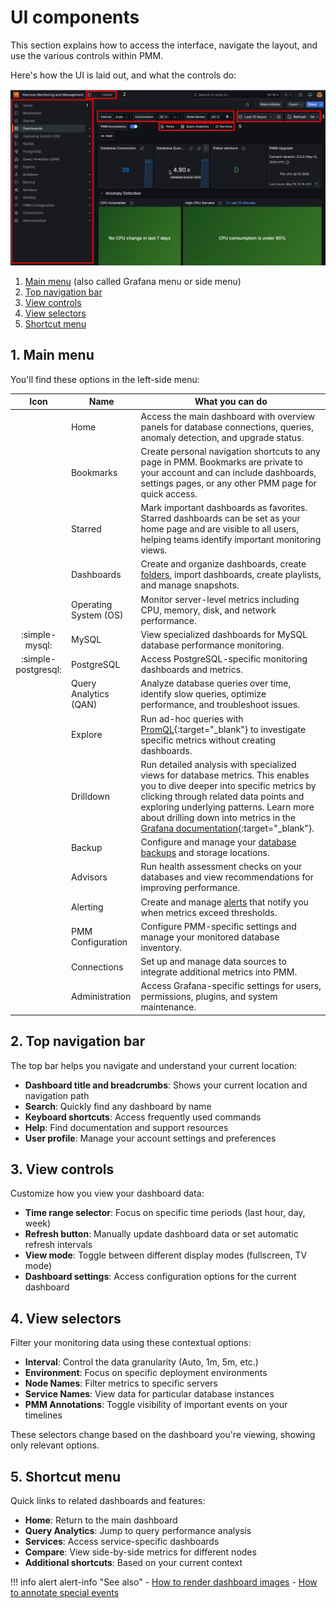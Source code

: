 # UI components

This section explains how to access the interface, navigate the layout, and use the various controls within PMM.

Here's how the UI is laid out, and what the controls do:

![PMM Interface with numbered components](../../images/PMM_Home_Dashboard_Numbered.png)

1. [Main menu](#1-main-menu) (also called Grafana menu or side menu)
2. [Top navigation bar](#2-top-navigation-bar)
3. [View controls](#3-view-controls)
4. [View selectors](#4-view-selectors)
5. [Shortcut menu](#5-shortcut-menu)

## 1. Main menu

You'll find these options in the left-side menu:

| Icon | Name | What you can do |
|:----:|------|-----------------|
| <i class="uil uil-home"></i> | Home | Access the main dashboard with overview panels for database connections, queries, anomaly detection, and upgrade status. |
| <i class="uil uil-bookmark"></i> | Bookmarks | Create personal navigation shortcuts to any page in PMM. Bookmarks are private to your account and can include dashboards, settings pages, or any other PMM page for quick access. |
| <i class="uil uil-star"></i> | Starred | Mark important dashboards as favorites. Starred dashboards can be set as your home page and are visible to all users, helping teams identify important monitoring views. |
| <i class="uil uil-apps"></i> | Dashboards | Create and organize dashboards, create [folders](../../use/dashboards-panels/manage-dashboards/create-folders.md), import dashboards, create playlists, and manage snapshots. |
| <i class="uil uil-desktop"></i> | Operating System (OS) | Monitor server-level metrics including CPU, memory, disk, and network performance. |
| :simple-mysql:                  | MySQL | View specialized dashboards for MySQL database performance monitoring. |
| :simple-postgresql:             | PostgreSQL | Access PostgreSQL-specific monitoring dashboards and metrics. |
| <i class="uil uil-chart"></i> | Query Analytics (QAN) | Analyze database queries over time, identify slow queries, optimize performance, and troubleshoot issues. |
| <i class="uil uil-compass"></i> | Explore | Run ad-hoc queries with [PromQL](https://prometheus.io/docs/prometheus/latest/querying/basics/){:target="_blank"} to investigate specific metrics without creating dashboards. |
| <i class="uil uil-screw"></i> | Drilldown | Run detailed analysis with specialized views for database metrics. This enables you to dive deeper into specific metrics by clicking through related data points and exploring underlying patterns. Learn more about drilling down into metrics in the [Grafana documentation](https://grafana.com/docs/grafana/latest/explore/simplified-exploration/metrics/drill-down-metrics/){:target="_blank"}. |
| <i class="uil uil-save"></i> | Backup | Configure and manage your [database backups](../../backup/index.md) and storage locations. |
| <i class="uil uil-check-circle"></i> | Advisors | Run health assessment checks on your databases and view recommendations for improving performance. |
| <i class="uil uil-bell"></i> | Alerting | Create and manage [alerts](../../alert/index.md) that notify you when metrics exceed thresholds. |
| <i class="uil uil-cog"></i> | PMM Configuration | Configure PMM-specific settings and manage your monitored database inventory. |
| <i class="uil uil-link"></i> | Connections | Set up and manage data sources to integrate additional metrics into PMM. |
| <i class="uil uil-setting"></i> | Administration | Access Grafana-specific settings for users, permissions, plugins, and system maintenance. |

## 2. Top navigation bar

The top bar helps you navigate and understand your current location:

- **Dashboard title and breadcrumbs**: Shows your current location and navigation path
- **Search**: Quickly find any dashboard by name
- **Keyboard shortcuts**: Access frequently used commands
- **Help**: Find documentation and support resources
- **User profile**: Manage your account settings and preferences

## 3. View controls

Customize how you view your dashboard data:

- **Time range selector**: Focus on specific time periods (last hour, day, week)
- **Refresh button**: Manually update dashboard data or set automatic refresh intervals
- **View mode**: Toggle between different display modes (fullscreen, TV mode)
- **Dashboard settings**: Access configuration options for the current dashboard

## 4. View selectors

Filter your monitoring data using these contextual options:

- **Interval**: Control the data granularity (Auto, 1m, 5m, etc.)
- **Environment**: Focus on specific deployment environments
- **Node Names**: Filter metrics to specific servers
- **Service Names**: View data for particular database instances
- **PMM Annotations**: Toggle visibility of important events on your timelines

These selectors change based on the dashboard you're viewing, showing only relevant options.

## 5. Shortcut menu

Quick links to related dashboards and features:

- **Home**: Return to the main dashboard
- **Query Analytics**: Jump to query performance analysis
- **Services**: Access service-specific dashboards
- **Compare**: View side-by-side metrics for different nodes
- **Additional shortcuts**: Based on your current context

!!! info alert alert-info "See also"
    - [How to render dashboard images](../../use/dashboards-panels/share-dashboards/share_dashboard.md#render-panel-image)
    - [How to annotate special events](../../use/dashboards-panels/annotate/annotate.md)

[grafana]: https://grafana.com/docs/grafana/latest/
[promql]: https://prometheus.io/docs/prometheus/latest/querying/basics/